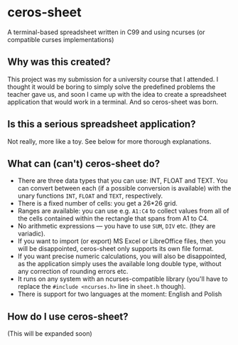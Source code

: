 # ceros-sheet
A terminal-based spreadsheet written in C99 and using ncurses (or compatible curses implementations)

## Why was this created?
This project was my submission for a university course that I attended. I thought it would be boring to simply solve the predefined problems the teacher gave us, and soon I came up with the idea to create a spreadsheet application that would work in a terminal. And so ceros-sheet was born.

## Is this a serious spreadsheet application?
Not really, more like a toy. See below for more thorough explanations.

## What can (can't) ceros-sheet do?
* There are three data types that you can use: INT, FLOAT and TEXT. You can convert between each (if a possible conversion is available) with the unary functions `INT`, `FLOAT` and `TEXT`, respectively.
* There is a fixed number of cells: you get a 26*26 grid.
* Ranges are available: you can use e.g. `A1:C4` to collect values from all of the cells contained within the rectangle that spans from A1 to C4.
* No arithmetic expressions &mdash; you have to use `SUM`, `DIV` etc. (they are variadic).
* If you want to import (or export) MS Excel or LibreOffice files, then you will be disappointed, ceros-sheet only supports its own file format.
* If you want precise numeric calculations, you will also be disappointed, as the application simply uses the available long double type, without any correction of rounding errors etc.
* It runs on any system with an ncurses-compatible library (you'll have to replace the `#include <ncurses.h>` line in `sheet.h` though).
* There is support for two languages at the moment: English and Polish

## How do I use ceros-sheet?
(This will be expanded soon)